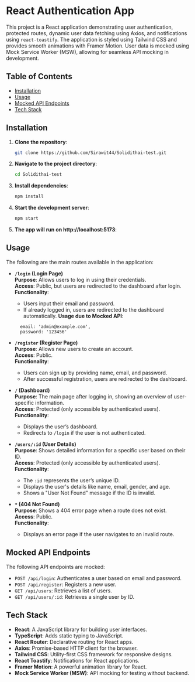 # React Authentication App

This project is a React application demonstrating user authentication, protected routes, dynamic user data fetching using Axios, and notifications using `react-toastify`. The application is styled using Tailwind CSS and provides smooth animations with Framer Motion. User data is mocked using Mock Service Worker (MSW), allowing for seamless API mocking in development.

## Table of Contents

- [Installation](#installation)
- [Usage](#usage)
- [Mocked API Endpoints](#mocked-api-routes)
- [Tech Stack](#tech-stack)

## Installation

1. **Clone the repository**:

   ```bash
   git clone https://github.com/Sirawit44/Solidithai-test.git
   ```

2. **Navigate to the project directory**:

    ```bash
    cd Solidithai-test
    ```

3. **Install dependencies**:

    ```bash
    npm install
    ```

4. **Start the development server**:

    ```bash
    npm start
    ```

5. **The app will run on http://localhost:5173**:

## Usage
The following are the main routes available in the application:

- **`/login` (Login Page)**  
  **Purpose**: Allows users to log in using their credentials.  
  **Access**: Public, but users are redirected to the dashboard after login.  
  **Functionality**:  
  - Users input their email and password.  
  - If already logged in, users are redirected to the dashboard automatically.
  **Usage due to Mocked API**:  

  ```text
    email: 'admin@example.com',
    password: '123456'
  ```

- **`/register` (Register Page)**  
  **Purpose**: Allows new users to create an account.  
  **Access**: Public.  
  **Functionality**:  
  - Users can sign up by providing name, email, and password.  
  - After successful registration, users are redirected to the dashboard.

- **`/` (Dashboard)**  
  **Purpose**: The main page after logging in, showing an overview of user-specific information.  
  **Access**: Protected (only accessible by authenticated users).  
  **Functionality**:  
  - Displays the user’s dashboard.  
  - Redirects to `/login` if the user is not authenticated.

- **`/users/:id` (User Details)**  
  **Purpose**: Shows detailed information for a specific user based on their ID.  
  **Access**: Protected (only accessible by authenticated users).  
  **Functionality**:  
  - The `:id` represents the user’s unique ID.  
  - Displays the user's details like name, email, gender, and age.  
  - Shows a "User Not Found" message if the ID is invalid.

- **`*` (404 Not Found)**  
  **Purpose**: Shows a 404 error page when a route does not exist.  
  **Access**: Public.  
  **Functionality**:  
  - Displays an error page if the user navigates to an invalid route.

## Mocked API Endpoints

  The following API endpoints are mocked:

- `POST /api/login`: Authenticates a user based on email and password.
- `POST /api/register`: Registers a new user.
- `GET /api/users`: Retrieves a list of users.
- `GET /api/users/:id`: Retrieves a single user by ID.

## Tech Stack

- **React**: A JavaScript library for building user interfaces.
- **TypeScript**: Adds static typing to JavaScript.
- **React Router**: Declarative routing for React apps.
- **Axios**: Promise-based HTTP client for the browser.
- **Tailwind CSS**: Utility-first CSS framework for responsive designs.
- **React Toastify**: Notifications for React applications.
- **Framer Motion**: A powerful animation library for React.
- **Mock Service Worker (MSW)**: API mocking for testing without backend.